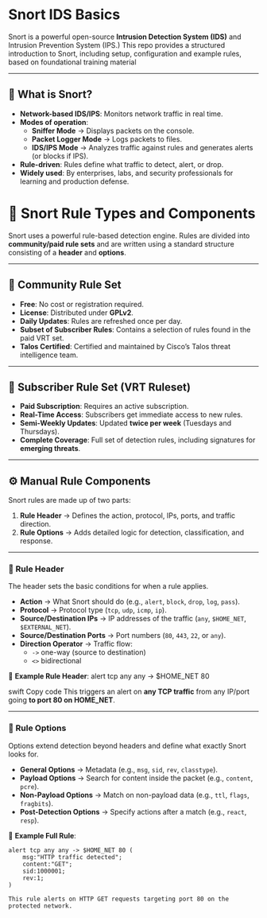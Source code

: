 # Snort IDS Basics

Snort is a powerful open-source **Intrusion Detection System (IDS)** and Intrusion Prevention System (IPS.)
This repo provides a structured introduction to Snort, including setup, configuration and example rules, based on foundational training material


---

## 🔎 What is Snort?

- **Network-based IDS/IPS**: Monitors network traffic in real time.  
- **Modes of operation**:
  - **Sniffer Mode** → Displays packets on the console.  
  - **Packet Logger Mode** → Logs packets to files.  
  - **IDS/IPS Mode** → Analyzes traffic against rules and generates alerts (or blocks if IPS).  
- **Rule-driven**: Rules define what traffic to detect, alert, or drop.  
- **Widely used**: By enterprises, labs, and security professionals for learning and production defense.

# 📘 Snort Rule Types and Components

Snort uses a powerful rule-based detection engine. Rules are divided into **community/paid rule sets** and are written using a standard structure consisting of a **header** and **options**.

---

## 🔹 Community Rule Set
- **Free**: No cost or registration required.  
- **License**: Distributed under **GPLv2**.  
- **Daily Updates**: Rules are refreshed once per day.  
- **Subset of Subscriber Rules**: Contains a selection of rules found in the paid VRT set.  
- **Talos Certified**: Certified and maintained by Cisco’s Talos threat intelligence team.  

---

## 🔹 Subscriber Rule Set (VRT Ruleset)
- **Paid Subscription**: Requires an active subscription.  
- **Real-Time Access**: Subscribers get immediate access to new rules.  
- **Semi-Weekly Updates**: Updated **twice per week** (Tuesdays and Thursdays).  
- **Complete Coverage**: Full set of detection rules, including signatures for **emerging threats**.  

---

## ⚙️ Manual Rule Components

Snort rules are made up of two parts:  
1. **Rule Header** → Defines the action, protocol, IPs, ports, and traffic direction.  
2. **Rule Options** → Adds detailed logic for detection, classification, and response.  

---

### 🧩 Rule Header
The header sets the basic conditions for when a rule applies.

- **Action** → What Snort should do (e.g., `alert`, `block`, `drop`, `log`, `pass`).  
- **Protocol** → Protocol type (`tcp`, `udp`, `icmp`, `ip`).  
- **Source/Destination IPs** → IP addresses of the traffic (`any`, `$HOME_NET`, `$EXTERNAL_NET`).  
- **Source/Destination Ports** → Port numbers (`80`, `443`, `22`, or `any`).  
- **Direction Operator** → Traffic flow:
  - `->` one-way (source to destination)  
  - `<>` bidirectional  


📌 **Example Rule Header**:
alert tcp any any -> $HOME_NET 80

swift
Copy code
This triggers an alert on **any TCP traffic** from any IP/port going **to port 80 on HOME_NET**.

---

### 🧩 Rule Options
Options extend detection beyond headers and define what exactly Snort looks for.

- **General Options** → Metadata (e.g., `msg`, `sid`, `rev`, `classtype`).  
- **Payload Options** → Search for content inside the packet (e.g., `content`, `pcre`).  
- **Non-Payload Options** → Match on non-payload data (e.g., `ttl`, `flags`, `fragbits`).  
- **Post-Detection Options** → Specify actions after a match (e.g., `react`, `resp`).  

📌 **Example Full Rule**:
```snort
alert tcp any any -> $HOME_NET 80 (
    msg:"HTTP traffic detected"; 
    content:"GET"; 
    sid:1000001; 
    rev:1;
)

This rule alerts on HTTP GET requests targeting port 80 on the protected network.
